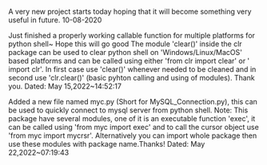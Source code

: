 A very new project starts today hoping that it will become something very useful in future.
10-08-2020

Just finished a properly working callable function for multiple platforms for python shell~ Hope this will go good
The module 'clear()' inside the clr package can be used to clear python shell on 'Windows/Linux/MacOS' based platforms and can be called using either 'from clr import clear' or ' import clr'. In first case use 'clear()' whenever needed to be cleaned and in second use 'clr.clear()' (basic pyhton calling and using of modules).
Thank you.
Dated: May 15,2022~14:52:17

Added a new file named myc.py (Short for MySQL_Connection.py), this can be used to quickly connect to mysql server from python shell.
Note: This package have several modules, one of it is an executable function 'exec', it can be called using 'from myc import exec' and to call the cursor object use 'from myc import mycrsr'. Alternatively you can import whole package then use these modules with package name.Thanks! 
Dated: May 22,2022~07:19:43
